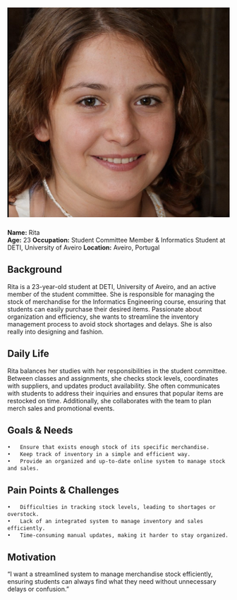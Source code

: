 # ![Rita](/stage2_requirements/personas/rita.png)  
**Name:** Rita  
**Age:** 23 
**Occupation:** Student Committee Member & Informatics Student at DETI, University of Aveiro 
**Location:** Aveiro, Portugal 

## Background  
Rita is a 23-year-old student at DETI, University of Aveiro, and an active member of the student committee. She is responsible for managing the stock of merchandise for the Informatics Engineering course, ensuring that students can easily purchase their desired items. Passionate about organization and efficiency, she wants to streamline the inventory management process to avoid stock shortages and delays. She is also really into designing and fashion.

## Daily Life  
Rita balances her studies with her responsibilities in the student committee. Between classes and assignments, she checks stock levels, coordinates with suppliers, and updates product availability. She often communicates with students to address their inquiries and ensures that popular items are restocked on time. Additionally, she collaborates with the team to plan merch sales and promotional events.

## Goals & Needs  
	•	Ensure that exists enough stock of its specific merchandise.
	•	Keep track of inventory in a simple and efficient way.
	•	Provide an organized and up-to-date online system to manage stock and sales.

## Pain Points & Challenges  
	•   Difficulties in tracking stock levels, leading to shortages or overstock.
	•	Lack of an integrated system to manage inventory and sales efficiently.
	•	Time-consuming manual updates, making it harder to stay organized.

## Motivation  
“I want a streamlined system to manage merchandise stock efficiently, ensuring students can always find what they need without unnecessary delays or confusion.”